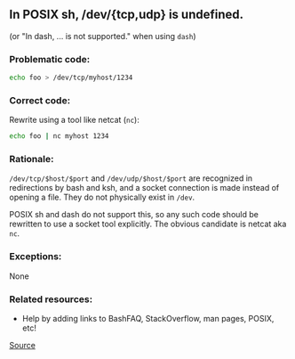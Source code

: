 ## In POSIX sh, /dev/{tcp,udp} is undefined.

(or "In dash, ... is not supported." when using `dash`)

### Problematic code:

```sh
echo foo > /dev/tcp/myhost/1234
```

### Correct code:

Rewrite using a tool like netcat (`nc`):

```sh
echo foo | nc myhost 1234
```

### Rationale:

`/dev/tcp/$host/$port` and `/dev/udp/$host/$port` are recognized in redirections by bash and ksh, and a socket connection is made instead of opening a file. They do not physically exist in `/dev`.

POSIX sh and dash do not support this, so any such code should be rewritten to use a socket tool explicitly. The obvious candidate is netcat aka `nc`.  

### Exceptions:

None

### Related resources:

* Help by adding links to BashFAQ, StackOverflow, man pages, POSIX, etc!

[Source](https://github.com/koalaman/shellcheck/wiki/SC3025)

